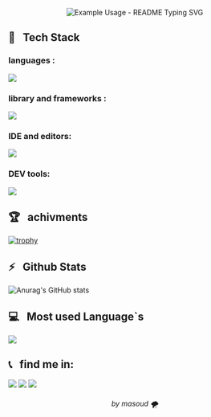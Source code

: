 <p align="center">
  <img src="https://readme-typing-svg.demolab.com/?lines=Hi+There+Welcome+To+My+Profile!;I%27m+masoud+tayebi🖐;I%27m+a+API+programmer💻;&font=Fira%20Code&center=true&width=380&height=50&duration=4000&pause=2000&color=red" alt="Example Usage - README Typing SVG">
</p>


<h2>🔧 &nbsp Tech Stack</h2>

<h3>languages :</h3>
<img src="https://skillicons.dev/icons?i=go,python," >

<h3>library and frameworks :</h3>
<img src="https://skillicons.dev/icons?i=fastapi," >

<h3>IDE and editors:</h3>
<img src="https://skillicons.dev/icons?i=pycharm,vscode" >

<h3>DEV tools:</h3>
<img src="https://skillicons.dev/icons?i=git,github,gitlab," >





<h2>🏆 &nbsp achivments</h2>

[![trophy](https://github-profile-trophy.vercel.app/?username=masoudtayebi)](https://github.com/ryo-ma/github-profile-trophy)

<h2>⚡️ &nbsp Github Stats</h2>


  
![Anurag's GitHub stats](https://github-readme-stats.vercel.app/api?username=masoudtayebi&show_icons=true)

<h2> 💻 &nbsp Most used Language`s </h2>

<img src="https://github-readme-stats.vercel.app/api/top-langs/?username=masoudtayebi&layout=compact" >


<h2>📞 &nbsp find me in:</h2>

<p>
<img src="https://img.shields.io/badge/instagram-_masoud.tayeebi-orange?logo=instagram&style=for-the-badge&logoColor=white">
<img src="https://img.shields.io/badge/telegram-Masoud_1997m-blue?logo=telegram&style=for-the-badge&logoColor=white" >
<img src="https://img.shields.io/badge/email-masoudtayebi9@gmail.com-red?logo=gmail&style=for-the-badge&logoColor=white" >


</p>


<h6 align="center" >by masoud 🌪</h6>
